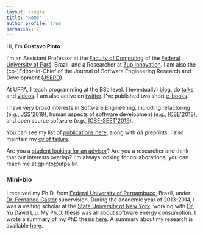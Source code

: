 ```yaml
---
layout: single
title: "Home"
author_profile: true
permalink: /
---
```


Hi, I'm **Gustavo Pinto**.

I'm an Assistant Professor at the [Faculty of Computing](http://www.computacao.ufpa.br/) of the [Federal University of Pará](http://www.ufpa.br/), Brazil, and a Researcher at [Zup Innovation](https://www.zup.com.br/). I am also the (co-)Editor-in-Chief of the Journal of Software Engineering Research and Development ([JSERD](https://sol.sbc.org.br/journals/index.php/jserd/)).

At UFPA, I teach programming at the BSc level. I (eventually) [blog](http://gustavopinto.org/blog/), do [talks](https://speakerdeck.com/gustavopinto), and [videos](http://gustavopinto.org/vlogs/). I am also active on [twitter](http://twitter.com/gustavopinto/). I've published two short [e-books](/books).

<!--

From December 2015 to March 2017 I have been an Assistant Professor at the [Federal Institute of Education, Science, and Technology of Pará](http://www.ifpa.edu.br/), Brazil. Before becoming a professor, I did a Post Doc also with [Dr. Fernando Castor](https://sites.google.com/a/cin.ufpe.br/castor).-->

I have very broad interests in Software Engineering, including refactoring (*e.g.*, [JSS'2019](http://gustavopinto.org/lost+found/jss2019b.pdf)), human aspects of software development (*e.g.*, [ICSE'2018](http://gustavopinto.github.io/lost+found/icse2018.pdf)), and open source software (*e.g.*, [ICSE-SEET'2019](http://gustavopinto.github.io/lost+found/icse-seet2019.pdf)).

You can see my list of [publications here](/publications), along with ***all*** preprints. I also maintain my [cv of failure](/cv-of-failures).

Are you a [student looking for an advisor](/students)? Are you a researcher and think that our interests overlap? I'm always looking for collaborations; you can reach me at gpinto<span style="display:none">ignorethis</span>@ufpa.br.


### Mini-bio

I received my Ph.D. from [Federal University of Pernambuco](http://cin.ufpe.br), Brazil, under [Dr. Fernando Castor](https://sites.google.com/a/cin.ufpe.br/castor) supervision. During the academic year of 2013-2014, I was a visiting scholar at the [State University of New York](http://binghamton.edu), working with [Dr. Yu David Liu](http://www.cs.binghamton.edu/~davidl). My [Ph.D. thesis](http://gustavopinto.github.io/lost+found/thesis.pdf) was all about software energy consumption. I wrote a summary of my PhD thesis [here](/phd-summary). A summary about my research is available [here](http://gustavopinto.org/about/).
